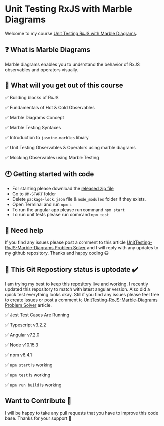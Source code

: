 # Unit Testing RxJS with Marble Diagrams

Welcome to my course [Unit Testing RxJS with Marble Diagrams](https://app.pluralsight.com/library/courses/unit-testing-rxjs-marble-diagrams/table-of-contents). 

## ❓ What is Marble Diagrams

Marble diagrams enables you to understand the behavior of RxJS observables and operators visually. 

## 💼 What will you get out of this course

 ✅ Building blocks of RxJS
 
 ✅ Fundamentals of Hot & Cold Observables
 
 ✅ Marble Diagrams Concept
 
 ✅ Marble Testing Syntaxes
 
 ✅ Introduction to `jasmine-marbles` library
 
 ✅ Unit Testing Observables & Operators using marble diagrams
 
 ✅ Mocking Observables using Marble Testing
 
 
## 🕘 Getting started with code

 - For starting please download the [released zip file](https://github.com/rupeshtiwari/UnitTesting-RxJS-Marble-Diagrams/releases/tag/GettingStarted)  
 - Go to `UM-START` folder
 - Delete `package-lock.json` file & `node_modules` folder if they exists. 
 - Open Terminal and run `npm i`
 - To run the angular app please run command `npm start`
 - To run unit tests please run command `npm test`

## 📣 Need help

If you find any issues please post a comment to this article [UnitTesting-RxJS-Marble-Diagrams Problem Solver](https://rupeshtiwari.com/unittesting-rxjs-marble-diagrams-problem-solver/) and I will reply with any updates to my github repository. 
Thanks and happy coding 😃

## 💯 This Git Repostiory status is uptodate ✔️

I am trying my best to keep this repository live and working. I recently updated this repository to match with latest angular version.
Also did a quick test everything looks okay. Still if you find any issues please feel free to create issues or post a comment to [UnitTesting-RxJS-Marble-Diagrams Problem Solver](https://rupeshtiwari.com/unittesting-rxjs-marble-diagrams-problem-solver/) article.  

✅ Jest Test Cases Are Running

✅ Typescript v3.2.2

✅ Angular v7.2.0

✅ Node v10.15.3

✅ npm v6.4.1

✅ `npm start` is working

✅ `npm test` is working

✅ `npm run build` is working 


## Want to Contribute 🙏

I will be happy to take any pull requests that you have to improve this code base. Thanks for your support 🙏 
